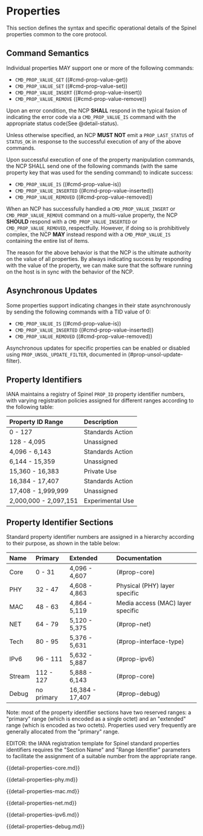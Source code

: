 # Properties

This section defines the syntax and specific operational details
of the Spinel properties common to the core protocol.

## Command Semantics

Individual properties MAY support one or more of the following
commands:

*   `CMD_PROP_VALUE_GET` ((#cmd-prop-value-get))
*   `CMD_PROP_VALUE_SET` ((#cmd-prop-value-set))
*   `CMD_PROP_VALUE_INSERT` ((#cmd-prop-value-insert))
*   `CMD_PROP_VALUE_REMOVE` ((#cmd-prop-value-remove))

Upon an error condition, the NCP **SHALL** respond in the typical
fasion of indicating the error code via a `CMD_PROP_VALUE_IS` command
with the appropriate status code(See @detail-status).

Unless otherwise specified, an NCP **MUST NOT** emit a
`PROP_LAST_STATUS` of `STATUS_OK` in response to the successful
execution of any of the above commands.

Upon successful execution of one of the property manipulation commands, the
NCP SHALL send one of the following commands (with the same property key that
was used for the sending command) to indicate success:

*	`CMD_PROP_VALUE_IS` ((#cmd-prop-value-is))
*   `CMD_PROP_VALUE_INSERTED` ((#cmd-prop-value-inserted))
*   `CMD_PROP_VALUE_REMOVED` ((#cmd-prop-value-removed))

When an NCP has successfully handled a `CMD_PROP_VALUE_INSERT` or
`CMD_PROP_VALUE_REMOVE` command on a multi-value property, the NCP
**SHOULD** respond with a `CMD_PROP_VALUE_INSERTED` or
`CMD_PROP_VALUE_REMOVED`, respectfully. However, if doing so is
prohibitively complex, the NCP **MAY** instead respond with a
`CMD_PROP_VALUE_IS` containing the entire list of items.

The reason for the above behavior is that the NCP is the ultimate
authority on the value of all properties. By always indicating success
by responding with the value of the property, we can make sure that
the software running on the host is in sync with the behavior of the NCP.

## Asynchronous Updates

Some properties support indicating changes in their state asynchronously
by sending the following commands with a TID value of 0:

*	`CMD_PROP_VALUE_IS` ((#cmd-prop-value-is))
*   `CMD_PROP_VALUE_INSERTED` ((#cmd-prop-value-inserted))
*   `CMD_PROP_VALUE_REMOVED` ((#cmd-prop-value-removed))

Asynchronous updates for specific properties can be enabled or disabled
using `PROP_UNSOL_UPDATE_FILTER`, documented in (#prop-unsol-update-filter).

## Property Identifiers

IANA maintains a registry of Spinel `PROP_ID` property identifier
numbers, with varying registration policies assigned for different
ranges according to the following table:

Property ID Range     | Description
:---------------------|:-----------------
0 - 127               | Standards Action
128 - 4,095           | Unassigned
4,096 - 6,143         | Standards Action
6,144 - 15,359        | Unassigned
15,360 - 16,383       | Private Use
16,384 - 17,407       | Standards Action
17,408 - 1,999,999    | Unassigned
2,000,000 - 2,097,151 | Experimental Use

## Property Identifier Sections

Standard property identifier numbers are assigned in a hierarchy
according to their purpose, as shown in the table below:

Name   | Primary    | Extended          | Documentation
:------|:-----------|:------------------|:-------------
Core   | 0 - 31     | 4,096 - 4,607     | (#prop-core)
PHY    | 32 - 47    | 4,608 - 4,863     | Physical (PHY) layer specific
MAC    | 48 - 63    | 4,864 - 5,119     | Media access (MAC) layer specific
NET    | 64 - 79    | 5,120 - 5,375     | (#prop-net)
Tech   | 80 - 95    | 5,376 - 5,631     | (#prop-interface-type)
IPv6   | 96 - 111   | 5,632 - 5,887     | (#prop-ipv6)
Stream | 112 - 127  | 5,888 - 6,143     | (#prop-core)
Debug  | no primary | 16,384 - 17,407   | (#prop-debug)

Note: most of the property identifier sections have two reserved
ranges: a "primary" range (which is encoded as a single octet) and an
"extended" range (which is encoded as two octets). Properties used
very frequently are generally allocated from the "primary" range.

EDITOR: the IANA registration template for Spinel standard properties identifiers requires the "Section Name" and "Range Identifier" parameters to facilitate the assignment of a suitable number from the appropriate range.

{{detail-properties-core.md}}

{{detail-properties-phy.md}}

{{detail-properties-mac.md}}

{{detail-properties-net.md}}

{{detail-properties-ipv6.md}}

{{detail-properties-debug.md}}
